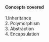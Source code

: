

#### Concepts covered 
1.Inheritance<br/>
2. Polymorphism<br/>
3. Abstraction<br/>
4. Encapsulation<br/>






